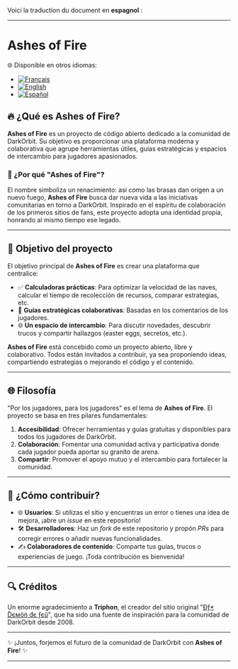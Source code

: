 Voici la traduction du document en **espagnol** :

---

# Ashes of Fire

🌐 Disponible en otros idiomas:  
- [![Français](https://img.shields.io/badge/lang-fr-blue)](docs/README-fr.md)  
- [![English](https://img.shields.io/badge/lang-en-red)](docs/README-en.md)  
- [![Español](https://img.shields.io/badge/lang-es-yellow)](docs/README-es.md)  

## 🔥 ¿Qué es **Ashes of Fire**?

**Ashes of Fire** es un proyecto de código abierto dedicado a la comunidad de DarkOrbit. Su objetivo es proporcionar una plataforma moderna y colaborativa que agrupe herramientas útiles, guías estratégicas y espacios de intercambio para jugadores apasionados.

### 🌟 ¿Por qué "Ashes of Fire"?

El nombre simboliza un renacimiento: así como las brasas dan origen a un nuevo fuego, **Ashes of Fire** busca dar nueva vida a las iniciativas comunitarias en torno a DarkOrbit. Inspirado en el espíritu de colaboración de los primeros sitios de fans, este proyecto adopta una identidad propia, honrando al mismo tiempo ese legado.

---

## 🚀 Objetivo del proyecto

El objetivo principal de **Ashes of Fire** es crear una plataforma que centralice:

- ✅ **Calculadoras prácticas**: Para optimizar la velocidad de las naves, calcular el tiempo de recolección de recursos, comparar estrategias, etc.  
- 🔎 **Guías estratégicas colaborativas**: Basadas en los comentarios de los jugadores.  
- 🌐 **Un espacio de intercambio**: Para discutir novedades, descubrir trucos y compartir hallazgos (easter eggs, secretos, etc.).  

**Ashes of Fire** está concebido como un proyecto abierto, libre y colaborativo. Todos están invitados a contribuir, ya sea proponiendo ideas, compartiendo estrategias o mejorando el código y el contenido.

---

## 🌐 Filosofía

"Por los jugadores, para los jugadores" es el lema de **Ashes of Fire**. El proyecto se basa en tres pilares fundamentales:

1. **Accesibilidad**: Ofrecer herramientas y guías gratuitas y disponibles para todos los jugadores de DarkOrbit.  
2. **Colaboración**: Fomentar una comunidad activa y participativa donde cada jugador pueda aportar su granito de arena.  
3. **Compartir**: Promover el apoyo mutuo y el intercambio para fortalecer la comunidad.  

---

## 🔧 ¿Cómo contribuir?

- 🌐 **Usuarios**: Si utilizas el sitio y encuentras un error o tienes una idea de mejora, ¡abre un *issue* en este repositorio!  
- 🛠️ **Desarrolladores**: Haz un *fork* de este repositorio y propón *PRs* para corregir errores o añadir nuevas funcionalidades.  
- ✍️ **Colaboradores de contenido**: Comparte tus guías, trucos o experiencias de juego. ¡Toda contribución es bienvenida!

---

## 🔍 Créditos

Un enorme agradecimiento a **Triphon**, el creador del sitio original "[Đƒ* Ďємǒή đє ƒєŭ](http://darkorbit.mavideotek.fr/)", que ha sido una fuente de inspiración para la comunidad de DarkOrbit desde 2008.

---

✨ ¡Juntos, forjemos el futuro de la comunidad de DarkOrbit con **Ashes of Fire**! ✨

---
